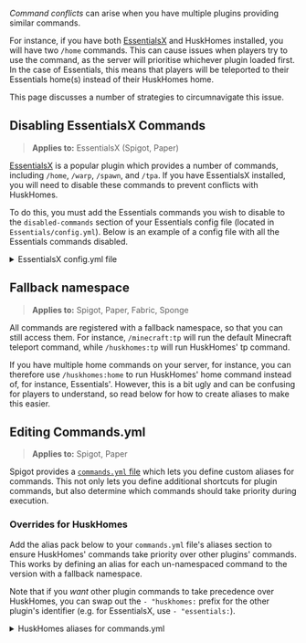 _Command conflicts_ can arise when you have multiple plugins providing similar commands. 

For instance, if you have both [EssentialsX](https://essentialsx.net/) and HuskHomes installed, you will have two `/home` commands. This can cause issues when players try to use the command, as the server will prioritise whichever plugin loaded first. In the case of Essentials, this means that players will be teleported to their Essentials home(s) instead of their HuskHomes home.

This page discusses a number of strategies to circumnavigate this issue.

## Disabling EssentialsX Commands
> **Applies to:** EssentialsX (Spigot, Paper)

[EssentialsX](https://essentialsx.net/) is a popular plugin which provides a number of commands, including `/home`, `/warp`, `/spawn`, and `/tpa`. If you have EssentialsX installed, you will need to disable these commands to prevent conflicts with HuskHomes.

To do this, you must add the Essentials commands you wish to disable to the `disabled-commands` section of your Essentials config file (located in `Essentials/config.yml`). Below is an example of a config file with all the Essentials commands disabled.

<details>
<summary>EssentialsX config.yml file</summary>

```yaml
# Disabling commands here will prevent Essentials handling the command, this will not affect command conflicts.
# You should not have to disable commands used in other plugins, they will automatically get priority.
# See https://bukkit.fandom.com/wiki/Commands.yml#aliases to map commands to other plugins.
disabled-commands:
  - home
  - homes
  - sethome
  - homelist
  - delhome
  - warp
  - setwarp
  - createwarp 
  - warplist
  - delwarp
  - tp
  - tphere
  - tpa
  - tpahere
  - tpaccept
  - tpdeny
  - tpno
  - rtp
  - tpignore
  - tpoffline
  - tpall
  - tpaall
  - spawn
  - setspawn
  - back
```
</details>

## Fallback namespace
> **Applies to:** Spigot, Paper, Fabric, Sponge

All commands are registered with a fallback namespace, so that you can still access them. For instance, `/minecraft:tp` will run the default Minecraft teleport command, while `/huskhomes:tp` will run HuskHomes' tp command.

If you have multiple home commands on your server, for instance, you can therefore use `/huskhomes:home` to run HuskHomes' home command instead of, for instance, Essentials'. However, this is a bit ugly and can be confusing for players to understand, so read below for how to create aliases to make this easier.

## Editing Commands.yml
> **Applies to:** Spigot, Paper

Spigot provides a [`commands.yml` file](https://bukkit.fandom.com/wiki/Commands.yml) which lets you define custom aliases for commands. This not only lets you define additional shortcuts for plugin commands, but also determine which commands should take priority during execution.

### Overrides for HuskHomes
Add the alias pack below to your `commands.yml` file's aliases section to ensure HuskHomes' commands take priority over other plugins' commands. This works by defining an alias for each un-namespaced command to the version with a fallback namespace.

Note that if you _want_ other plugin commands to take precedence over HuskHomes, you can swap out the `- "huskhomes:` prefix for the other plugin's identifier (e.g. for EssentialsX, use `- "essentials:`).

<details>
<summary>HuskHomes aliases for commands.yml</summary>

```yaml
aliases:
  home:
    - "huskhomes:home $1-"
  sethome:
    - "huskhomes:sethome $1-"
  homelist:
    - "huskhomes:homelist $1-"
  homes:
    - "huskhomes:homelist $1-"
  delhome:
    - "huskhomes:delhome $1-"
  edithome:
    - "huskhomes:edithome $1-"
  phome:
    - "huskhomes:phome $1-"
  phomelist:
    - "huskhomes:phomelist $1-"
  warp:
    - "huskhomes:warp $1-"
  setwarp:
    - "huskhomes:setwarp $1-"
  warplist:
    - "huskhomes:warplist $1-"
  delwarp:
    - "huskhomes:delwarp $1-"
  editwarp:
    - "huskhomes:editwarp $1-"
  tp:
    - "huskhomes:tp $1-"
  tphere:
    - "huskhomes:tphere $1-"
  tpa:
    - "huskhomes:tpa $1-"
  tpahere:
    - "huskhomes:tpahere $1-"
  tpaccept:
    - "huskhomes:tpaccept $1-"
  tpyes:
    - "huskhomes:tpaccept $1-"
  tpdecline:
    - "huskhomes:tpdecline $1-"
  tpno:
    - "huskhomes:tpdecline $1-"
  rtp:
    - "huskhomes:rtp $1-"
  tpignore:
    - "huskhomes:tpignore $1-"
  tpoffline:
    - "huskhomes:tpoffline $1-"
  tpall:
    - "huskhomes:tpall $1-"
  tpaall:
    - "huskhomes:tpaall $1-"
  spawn:
    - "huskhomes:spawn $1-"
  setspawn:
    - "huskhomes:setspawn $1-"
  back:
    - "huskhomes:back $1-"
  huskhomes:
    - "huskhomes:huskhomes $1-"
```
</details>
